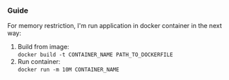 ### Guide

For memory restriction, I'm run application in docker container in the next way:
1. Build from image:  
```docker build -t CONTAINER_NAME PATH_TO_DOCKERFILE```
2. Run container:  
```docker run -m 10M CONTAINER_NAME```
    